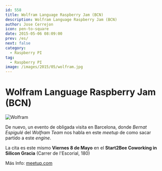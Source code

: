 ```yaml
---
id: 558
title: Wolfram Language Raspberry Jam (BCN)
description: Wolfram Language Raspberry Jam (BCN)
author: Jose Cerrejon
icon: pen-to-square
date: 2015-05-06 08:09:00
prev: /es/
next: false
category:
  - Raspberry PI
tag:
  - Raspberry PI
image: /images/2015/05/wolfram.jpg
---
```


# Wolfram Language Raspberry Jam (BCN)

![Wolfram](/images/2015/05/wolfram.jpg)

De nuevo, un evento de obligada visita en Barcelona, donde *Bernat Espigulé* del *Wolfram Team* nos habla en este *meetup* de como sacar partido a este *engine*.

La cita es este mismo **Viernes 8 de Mayo** en el **Start2Bee Coworking in Silicon Gracia** (Carrer de l'Escorial, 180)

Más Info: [meetup.com](http://www.meetup.com/WolframBCN/events/221446822/)